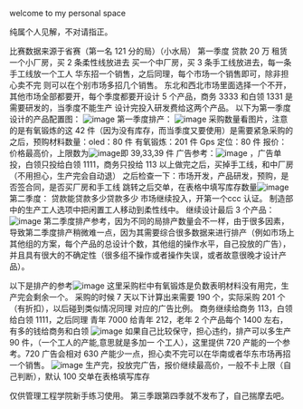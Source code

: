welcome to my personal space

纯属个人见解，不对请指正。

比赛数据来源于省赛（第一名 121 分的局）（小水局）
第一季度
贷款 20 万
租赁一个小厂房，买 2 条柔性线放进去
买一个中厂房，买 3 条手工线放进去，每一条手工线放一个工人
华东招一个销售，之后同理，每个市场一个销售即可，除非担心卖不完 则可以在个别市场多招几个销售。
东北和西北市场里面选择一个不开，其他市场全部都要开，每个季度都要开设计 5 个产品，商务 3333 和白领 1331 是需要研发的，当季度不能生产
设计完投入研发费给这两个产品。
以下为第一季度设计的产品配置图：
![image](https://user-images.githubusercontent.com/73807192/117287665-2ba0f780-ae9d-11eb-9b8a-a081792335fe.png)
第一季度排产：
![image](https://user-images.githubusercontent.com/73807192/117287796-512e0100-ae9d-11eb-9ba5-fd1b4cc8e46c.png)
采购数量看图片，注意的是有氧锻炼的这 42 件（因为没有库存，而当季度又要使用）是需要紧急采购的之后，预购材料数量：oled：80 件
有氧锻炼：201 件
Gps 定位：80 件
报价：价格最高价，上限数为![image](https://user-images.githubusercontent.com/73807192/117287946-89354400-ae9d-11eb-8c6f-679045315d6e.png)即 39,33,39 件
广告参考：![image](https://user-images.githubusercontent.com/73807192/117288016-a0743180-ae9d-11eb-8612-6771a8e4f529.png)
 ，广告单投，白领只投给白领 1111，商务只投给 113
以上做完之后，买掉手工线，和中厂房（不用担心，生产完会自动退）
之后检查一下：市场开发，产品研发，预购，是否签合同，是否买厂房和手工线
跳转之后交单，在表格中填写库存数量![image](https://user-images.githubusercontent.com/73807192/117288068-ae29b700-ae9d-11eb-85a4-46633e2397bc.png)
第二季度：
贷款能贷款多少贷款多少
市场继续投入，开第一个ccc 认证。
制造部中的生产工人选项中把闲置工人移动到柔性线中。
继续设计最后 3 个产品：
![image](https://user-images.githubusercontent.com/73807192/117288126-be419680-ae9d-11eb-9937-95985718fe2a.png)
第二季度排产参考，因为不同的局排产数量会不一样，由于很多因素，导致第二季度排产稍微难一点，因为其需要综合很多数据来进行排产（例如市场上其他组的方案，每个产品的总设计个数，其他组的操作水平，自己投放的广告），并且具有很大的不确定性（很多组不操作或者操作失误，或者故意很晚才设计产品）。

以下是排产的参考![image](https://user-images.githubusercontent.com/73807192/117288193-cd284900-ae9d-11eb-8a92-d7ff5e04200b.png)
这里采购栏中有氧锻炼是负数表明材料没有用完，生产完会剩余一个。
采购的时候 7 天以下计算出来需要 190 个，实际采购 201 个（有折扣），以后碰到类似情况同理
对应的广告比例。
商务继续给商务 113，白领给白领 1111，之后同理
青年 7000 给青年 212，老年 2 个产品每个 1400 左右，有多的钱给商务和白领
![image](https://user-images.githubusercontent.com/73807192/117288353-fc3eba80-ae9d-11eb-9869-66f2a223de99.png)
如果自己比较保守，担心违约，排产可以多生产  90  件，（一个工人的产能,意思就是多加一
个工人），这里提供 720 产能的一个参考。720 广告会相对 630 产能少一点，担心卖不完可以在华南或者华东市场再招一个销售。
![image](https://user-images.githubusercontent.com/73807192/117288389-0791e600-ae9e-11eb-8a99-4519dd1fb939.png)
生产完，投放完广告，报价继续最高价，一般不卡上限（自己判断），默认 100
交单在表格填写库存


仅供管理工程学院新手练习使用。
第三季跟第四季就不发布了，自己揣摩去吧。


